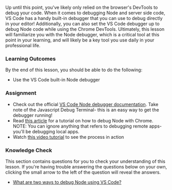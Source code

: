 Up until this point, you've likely only relied on the browser's DevTools to debug your code. <span id="two-ways">When it comes to debugging Node and server side code, VS Code has a handy built-in debugger that you can use to debug directly in your editor! Additionally, you can also set the VS Code debugger up to debug Node code while using the Chrome DevTools. </span> Ultimately, this lesson will familiarize you with the Node debugger, which is a critical tool at this point in your learning, and will likely be a key tool you use daily in your professional life.

### Learning Outcomes

By the end of this lesson, you should be able to do the following:

- Use the VS Code built-in Node debugger

### Assignment

<div class="lesson-content__panel" markdown="1">

- Check out the official [VS Code Node debugger documentation](https://code.visualstudio.com/docs/nodejs/nodejs-debugging). Take note of the Javascript Debug Terminal- this is an easy way to get the debugger running!
- Read [this article](https://www.section.io/engineering-education/debug-node-devtools/) for a tutorial on how to debug Node with Chrome. NOTE: You can ignore anything that refers to debugging remote apps- you'll be debugging local apps.
- Watch [this video tutorial](https://www.youtube.com/watch?v=2oFKNL7vYV8&ab_channel=VisualStudioCode) to see the process in action
</div>

### Knowledge Check

This section contains questions for you to check your understanding of this lesson. If you're having trouble answering the questions below on your own, clicking the small arrow to the left of the question will reveal the answers.

- <a href="#two-ways">What are two ways to debug Node using VS Code?</a>
